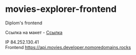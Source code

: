 # movies-explorer-frontend
Diplom's frontend

Ссылка на макет - [Ссылка](https://disk.yandex.ru/d/x_tQ3ELDw5-_Zw)  

IP 84.252.130.41  
Frontend https://api.movies.developer.nomoredomains.rocks
